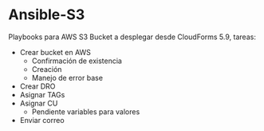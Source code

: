 # Ansible-S3

Playbooks para AWS S3 Bucket a desplegar desde CloudForms 5.9, tareas:

- Crear bucket en AWS
  - Confirmación de existencia
  - Creación
  - Manejo de error base
- Crear DRO
- Asignar TAGs
- Asignar CU
  - Pendiente variables para valores
- Enviar correo
